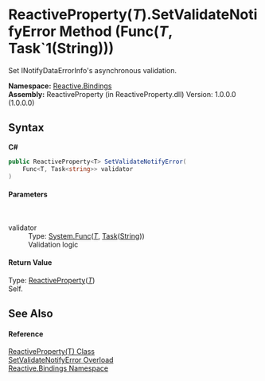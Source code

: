 # ReactiveProperty(*T*).SetValidateNotifyError Method (Func(*T*, Task`1(String)))
 

Set INotifyDataErrorInfo's asynchronous validation.

**Namespace:**&nbsp;<a href="c3971206-685a-088e-bb60-d89f59135b99">Reactive.Bindings</a><br />**Assembly:**&nbsp;ReactiveProperty (in ReactiveProperty.dll) Version: 1.0.0.0 (1.0.0.0)

## Syntax

**C#**<br />
``` C#
public ReactiveProperty<T> SetValidateNotifyError(
	Func<T, Task<string>> validator
)
```


#### Parameters
&nbsp;<dl><dt>validator</dt><dd>Type: <a href="http://msdn2.microsoft.com/en-us/library/bb549151" target="_blank">System.Func</a>(<a href="f3535edb-3165-1739-6d01-0a18033afe61">*T*</a>, <a href="http://msdn2.microsoft.com/en-us/library/dd321424" target="_blank">Task</a>(<a href="http://msdn2.microsoft.com/en-us/library/s1wwdcbf" target="_blank">String</a>))<br />Validation logic</dd></dl>

#### Return Value
Type: <a href="f3535edb-3165-1739-6d01-0a18033afe61">ReactiveProperty</a>(<a href="f3535edb-3165-1739-6d01-0a18033afe61">*T*</a>)<br />Self.

## See Also


#### Reference
<a href="f3535edb-3165-1739-6d01-0a18033afe61">ReactiveProperty(T) Class</a><br /><a href="3de1d518-4848-7a45-6a5f-abe537075a1e">SetValidateNotifyError Overload</a><br /><a href="c3971206-685a-088e-bb60-d89f59135b99">Reactive.Bindings Namespace</a><br />